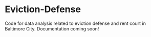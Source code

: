 # Eviction-Defense
Code for data analysis related to eviction defense and rent court in Baltimore City.
Documentation coming soon!
